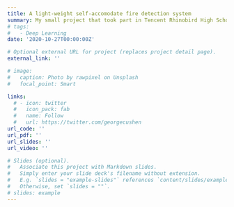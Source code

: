 ```yaml
---
title: A light-weight self-accomodate fire detection system
summary: My small project that took part in Tencent Rhinobird High School Scientific Training Program in high school, uses light-weight neural network backbone, MobileNetV3 to detect fire, targeting for applications in portable devices and edge computing.
# tags:
#   - Deep Learning
date: '2020-10-27T00:00:00Z'

# Optional external URL for project (replaces project detail page).
external_link: ''

# image:
#   caption: Photo by rawpixel on Unsplash
#   focal_point: Smart

links:
  # - icon: twitter
  #   icon_pack: fab
  #   name: Follow
  #   url: https://twitter.com/georgecushen
url_code: ''
url_pdf: ''
url_slides: ''
url_video: ''

# Slides (optional).
#   Associate this project with Markdown slides.
#   Simply enter your slide deck's filename without extension.
#   E.g. `slides = "example-slides"` references `content/slides/example-slides.md`.
#   Otherwise, set `slides = ""`.
# slides: example
---
```

